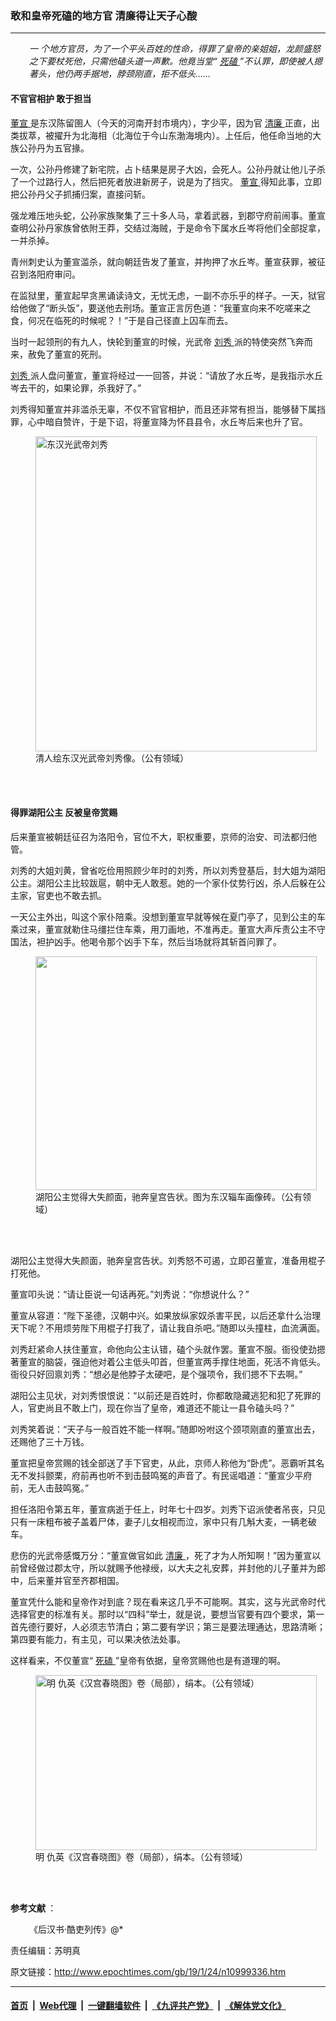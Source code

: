 ### 敢和皇帝死磕的地方官 清廉得让天子心酸
------------------------

<p style="padding-left: 30px;">
 <i>
  一
 </i>
 <em>
  个地方官员，为了一个平头百姓的性命，得罪了皇帝的亲姐姐，龙颜盛怒之下要杖死他，只需他磕头道一声歉。他竟当堂“
  <a href="http://www.epochtimes.com/gb/tag/%E6%AD%BB%E7%A3%95.html">
   死磕
  </a>
  ”不认罪，即使被人摁著头，他仍两手据地，脖颈刚直，拒不低头……
 </em>
</p>
<h4>
 <strong>
  不官官相护 敢于担当
 </strong>
</h4>
<p>
 <a href="http://www.epochtimes.com/gb/tag/%E8%91%A3%E5%AE%A3.html">
  董宣
 </a>
 是东汉陈留圉人（今天的河南开封市境内），字少平，因为官
 <a href="http://www.epochtimes.com/gb/tag/%E6%B8%85%E5%BB%89.html">
  清廉
 </a>
 正直，出类拔萃，被擢升为北海相（北海位于今山东渤海境内）。上任后，他任命当地的大族公孙丹为五官掾。
</p>
<p>
 一次，公孙丹修建了新宅院，占卜结果是房子大凶，会死人。公孙丹就让他儿子杀了一个过路行人，然后把死者放进新房子，说是为了挡灾。
 <a href="http://www.epochtimes.com/gb/tag/%E8%91%A3%E5%AE%A3.html">
  董宣
 </a>
 得知此事，立即把公孙丹父子抓捕归案，直接问斩。
</p>
<p>
 强龙难压地头蛇，公孙家族聚集了三十多人马，拿着武器，到郡守府前闹事。董宣查明公孙丹家族曾依附王莽，交结过海贼，于是命令下属水丘岑将他们全部捉拿，一并杀掉。
</p>
<p>
 青州刺史认为董宣滥杀，就向朝廷告发了董宣，并拘押了水丘岑。董宣获罪，被征召到洛阳府审问。
</p>
<p>
 在监狱里，董宣起早贪黑诵读诗文，无忧无虑，一副不亦乐乎的样子。一天，狱官给他做了“断头饭”，要送他去刑场。董宣正言厉色道：“我董宣向来不吃嗟来之食，何况在临死的时候呢？！”于是自己径直上囚车而去。
</p>
<p>
 当时一起领刑的有九人，快轮到董宣的时候，光武帝
 <a href="http://www.epochtimes.com/gb/tag/%E5%88%98%E7%A7%80.html">
  刘秀
 </a>
 派的特使突然飞奔而来，赦免了董宣的死刑。
</p>
<p>
 <a href="http://www.epochtimes.com/gb/tag/%E5%88%98%E7%A7%80.html">
  刘秀
 </a>
 派人盘问董宣，董宣将经过一一回答，并说：“请放了水丘岑，是我指示水丘岑去干的，如果论罪，杀我好了。”
</p>
<p>
 刘秀得知董宣并非滥杀无辜，不仅不官官相护，而且还非常有担当，能够替下属挡罪，心中暗自赞许，于是下诏，将董宣降为怀县县令，水丘岑后来也升了官。
</p>
<figure class="wp-caption aligncenter" id="attachment_10999404" style="width: 450px">
 <a href="http://i.epochtimes.com/assets/uploads/2019/01/2012924105121.jpg">
  <img alt="东汉光武帝刘秀" class="size-medium wp-image-10999404" height="504" src="http://i.epochtimes.com/assets/uploads/2019/01/2012924105121-450x504.jpg" width="450"/>
 </a>
 <br/><figcaption class="wp-caption-text">
  清人绘东汉光武帝刘秀像。（公有领域）
 </figcaption><br/>
</figure><br/>
<h4>
 得罪湖阳公主 反被皇帝赏赐
</h4>
<p>
 后来董宣被朝廷征召为洛阳令，官位不大，职权重要，京师的治安、司法都归他管。
</p>
<p>
 刘秀的大姐刘黄，曾省吃俭用照顾少年时的刘秀，所以刘秀登基后，封大姐为湖阳公主。湖阳公主比较跋扈，朝中无人敢惹。她的一个家仆仗势行凶，杀人后躲在公主家，官吏也不敢去抓。
</p>
<p>
 一天公主外出，叫这个家仆陪乘。没想到董宣早就等候在夏门亭了，见到公主的车乘过来，董宣就勒住马缰拦住车乘，用刀画地，不准再走。董宣大声斥责公主不守国法，袒护凶手。他喝令那个凶手下车，然后当场就将其斩首问罪了。
</p>
<figure class="wp-caption aligncenter" id="attachment_10999944" style="width: 450px">
 <a href="http://i.epochtimes.com/assets/uploads/2019/01/28749813_255b5a7a61_b.jpg">
  <img alt="" class="wp-image-10999944 size-medium" height="374" src="http://i.epochtimes.com/assets/uploads/2019/01/28749813_255b5a7a61_b-450x374.jpg" width="450"/>
 </a>
 <br/><figcaption class="wp-caption-text">
  湖阳公主觉得大失颜面，驰奔皇宫告状。图为东汉辎车画像砖。（公有领域）
 </figcaption><br/>
</figure><br/>
<p>
 湖阳公主觉得大失颜面，驰奔皇宫告状。刘秀怒不可遏，立即召董宣，准备用棍子打死他。
</p>
<p>
 董宣叩头说：“请让臣说一句话再死。”刘秀说：“你想说什么？”
</p>
<p>
 董宣从容道：“陛下圣德，汉朝中兴。如果放纵家奴杀害平民，以后还拿什么治理天下呢？不用烦劳陛下用棍子打我了，请让我自杀吧。”随即以头撞柱，血流满面。
</p>
<p>
 刘秀赶紧命人扶住董宣，命他向公主认错，磕个头就作罢。董宣不服。衙役使劲摁著董宣的脑袋，强迫他对着公主低头叩首，但董宣两手撑住地面，死活不肯低头。衙役只好回禀刘秀：“想必是他脖子太硬吧，是个强项令，我们摁不下去啊。”
</p>
<p>
 湖阳公主见状，对刘秀恨恨说：“以前还是百姓时，你都敢隐藏逃犯和犯了死罪的人，官吏尚且不敢上门，现在你当了皇帝，难道还不能让一县令磕头吗？”
</p>
<p>
 刘秀笑着说：“天子与一般百姓不能一样啊。”随即吩咐这个颈项刚直的董宣出去，还赐他了三十万钱。
</p>
<p>
 董宣把皇帝赏赐的钱全部送了手下官吏，从此，京师人称他为“卧虎”。恶霸听其名无不发抖颤栗，府前再也听不到击鼓鸣冤的声音了。有民谣唱道：“董宣少平府前，无人击鼓鸣冤。”
</p>
<p>
 担任洛阳令第五年，董宣病逝于任上，时年七十四岁。刘秀下诏派使者吊丧，只见只有一床粗布被子盖着尸体，妻子儿女相视而泣，家中只有几斛大麦，一辆老破车。
</p>
<p>
 悲伤的光武帝感慨万分：“董宣做官如此
 <a href="http://www.epochtimes.com/gb/tag/%E6%B8%85%E5%BB%89.html">
  清廉
 </a>
 ，死了才为人所知啊！”因为董宣以前曾经做过郡太守，所以就赐予他禄绶，以大夫之礼安葬，并封他的儿子董并为郎中，后来董并官至齐郡相国。
</p>
<p>
 董宣凭什么能和皇帝作对到底？现在看来这几乎不可能啊。其实，这与光武帝时代选择官吏的标准有关。那时以“四科”举士，就是说，要想当官要有四个要求，第一首先德行要好，人必须志节清白；第二要有学识；第三是要法理通达，思路清晰；第四要有能力，有主见，可以果决依法处事。
</p>
<p>
 这样看来，不仅董宣“
 <a href="http://www.epochtimes.com/gb/tag/%E6%AD%BB%E7%A3%95.html">
  死磕
 </a>
 ”皇帝有依据，皇帝赏赐他也是有道理的啊。
</p>
<figure class="wp-caption aligncenter" id="attachment_11000742" style="width: 450px">
 <a href="http://i.epochtimes.com/assets/uploads/2019/01/HAN-PALACE-PINE2.jpg">
  <img alt="明 仇英《汉宫春晓图》卷（局部），绢本。（公有领域）" class="size-medium wp-image-11000742" height="280" src="http://i.epochtimes.com/assets/uploads/2019/01/HAN-PALACE-PINE2-450x280.jpg" width="450"/>
 </a>
 <br/><figcaption class="wp-caption-text">
  明 仇英《汉宫春晓图》卷（局部），绢本。（公有领域）
 </figcaption><br/>
</figure><br/>
<p>
 <strong>
  参考文献
 </strong>
 ：
</p>
<p style="padding-left: 30px;">
 《后汉书·酷吏列传》@*
</p>
<p>
 责任编辑：苏明真
</p>

原文链接：http://www.epochtimes.com/gb/19/1/24/n10999336.htm


------------------------
#### [首页](https://github.com/gfw-breaker/banned-news/blob/master/README.md) &nbsp;|&nbsp; [Web代理](https://github.com/labour-camp/helloworld) &nbsp;|&nbsp; [一键翻墙软件](https://github.com/gfw-breaker/nogfw/blob/master/README.md) &nbsp;|&nbsp; [《九评共产党》](https://github.com/gfw-breaker/9ping.md/blob/master/README.md#九评之一评共产党是什么) &nbsp;|&nbsp; [《解体党文化》](https://github.com/gfw-breaker/jtdwh.md/blob/master/README.md#绪论)

